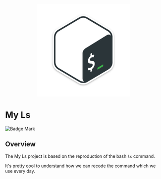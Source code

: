<p align="center"><img src="../../../images/ls.png" alt="Ls" style="max-width:300px"></p>

# My Ls

![Badge Mark](https://img.shields.io/badge/Module%20Mark-A-%2372FA08.svg?&style=for-the-badge&logoColor=black)

## Overview

The My Ls project is based on the reproduction of the bash `ls` command.

It's pretty cool to understand how we can recode the command which we use every day.
